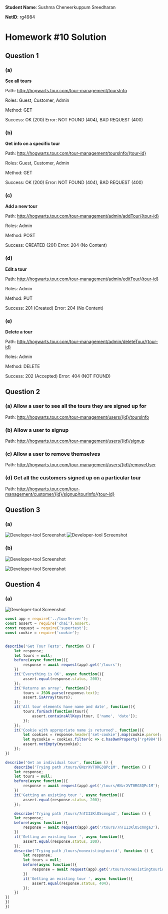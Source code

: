 **Student Name**:  Sushma Cheneerkuppum Sreedharan

**NetID**: rg4984

# Homework #10 Solution

## Question 1 

### (a)

**See all tours**

Path: http://hogwarts.tour.com/tour-management/toursInfo

Roles: Guest, Customer, Admin

Method: GET

Success: OK (200)
Error: NOT FOUND (404), BAD REQUEST (400)

### (b)
**Get info on a specific tour**

Path: http://hogwarts.tour.com/tour-management/toursInfo/{tour-id}

Roles: Guest, Customer, Admin

Method: GET

Success: OK (200)
Error: NOT FOUND (404), BAD REQUEST (400)

### (c)
**Add a new tour**

Path: http://hogwarts.tour.com/tour-management/admin/addTour/{tour-id}

Roles: Admin

Method: POST

Success: CREATED (201)
Error:  204 (No Content)

### (d)
**Edit a tour**

Path: http://hogwarts.tour.com/tour-management/admin/editTour/{tour-id}

Roles: Admin

Method: PUT

Success: 201 (Created)
Error: 204 (No Content) 


### (e)
**Delete a tour**

Path: http://hogwarts.tour.com/tour-management/admin/deleteTour/{tour-id}

Roles: Admin

Method: DELETE

Success: 202 (Accepted)
Error: 404 (NOT FOUND) 

## Question 2

### (a) Allow a user to see all the tours they are signed up for

Path: http://hogwarts.tour.com/tour-management/users/{id}/toursInfo

### (b) Allow a user to signup

Path: http://hogwarts.tour.com/tour-management/users/{id}/signup

### (c) Allow a user to remove themselves

Path: http://hogwarts.tour.com/tour-management/users/{id}/removeUser

### (d) Get all the customers signed up on a particular tour

Path: http://hogwarts.tour.com/tour-management/customer/{id}/signup/tourInfo/{tour-id}


## Question 3

### (a)
![Developer-tool Screenshot](images/mochaTest.png)
![Developer-tool Screenshot](images/separateServer.png)

### (b)

![Developer-tool Screenshot](images/mochaTourTest.png)

![Developer-tool Screenshot](images/mochaLoginTest.png)

## Question 4

### (a)

![Developer-tool Screenshot](images/mocha4a.png)

```javascript
const app = require('../tourServer');
const assert = require('chai').assert;
const request = require('supertest'); 
const cookie = require('cookie');


describe('Get Tour Tests', function () {
	let response;
	let tours = null;
	before(async function(){
		response = await request(app).get('/tours');
	})
	it('Everything is OK', async function(){
		assert.equal(response.status, 200);
	});
	it('Returns an array', function(){
		tours = JSON.parse(response.text);
		assert.isArray(tours);
	});
	it('All tour elements have name and date', function(){
		tours.forEach(function(tour){
			assert.containsAllKeys(tour, ['name', 'date']);
		});
	});
	it('Cookie with appropriate name is returned', function(){
		let cookies = response.header['set-cookie'].map(cookie.parse);
		let mycookie = cookies.filter(c => c.hasOwnProperty('rg4984'));
		assert.notEmpty(mycookie);
	});
})

describe('Get an individual tour', function () {
	describe('Trying path /tours/6NzrXVT0RG3QPc1M', function () {
	let response;
	let tours = null;
	before(async function(){
		response = await request(app).get('/tours/6NzrXVT0RG3QPc1M');
	})
	it('Getting an existing tour ', async function(){
		assert.equal(response.status, 200);
	});

	describe('Trying path /tours/7nTII3KlO5cmnga3', function () {
	let response;
	before(async function(){
		response = await request(app).get('/tours/7nTII3KlO5cmnga3');
	})
	it('Getting an existing tour ', async function(){
		assert.equal(response.status, 200);
	});
	describe('Trying path /tours/nonexistingtourid', function () {
		let response;
		let tours = null;
		before(async function(){
			response = await request(app).get('/tours/nonexistingtourid');
		})
		it('Getting an existing tour ', async function(){
			assert.equal(response.status, 404);
		});
	})
})
})
})

```